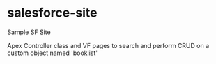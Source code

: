 # salesforce-site
Sample SF Site

Apex Controller class and VF pages to search and perform CRUD on a custom object named 'booklist'

